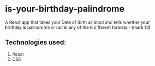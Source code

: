 # is-your-birthday-palindrome
A React app that takes your Date of Birth as input and tells whether your birthday is palindrome or not in any of the 6 different formats - (mark 13)



## Technologies used:

1. React
1. CSS



